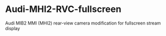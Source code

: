 # Audi-MHI2-RVC-fullscreen
Audi MIB2 MMI (MHI2) rear-view camera modification for fullscreen stream display
